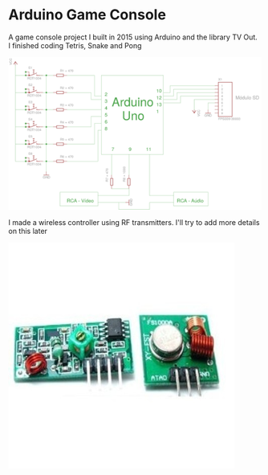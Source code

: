 # Arduino Game Console

A game console project I built in 2015 using Arduino and the library TV Out. I finished coding Tetris, Snake and Pong

![The circuit](circuito1.png "Circuit Schermatics")

I made a wireless controller using RF transmitters. I'll try to add more details on this later

![The transmitters](TransmissorRF.jpg "The RF transmitter")
